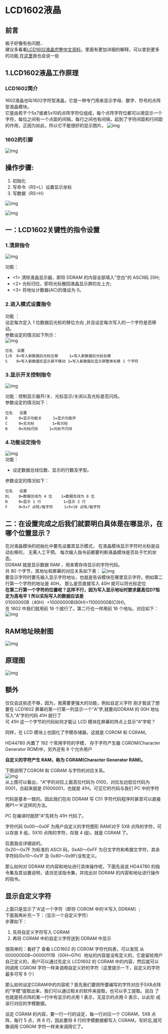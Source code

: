 # LCD1602液晶
## 前言

板子好像有些问题..  
建议多看看[LCD1602液晶完整中文资料](LCD1602液晶完整中文资料.pdf)，里面有更加详细的解释，可以拿到更多的功能,在[这里](#额外)我也会说一些
## 1.LCD1602液晶工作原理
  
### LCD1602简介
1602液晶也叫1602字符型液晶，它是一种专门用来显示字母、数字、符号的点阵型液晶模块。  
它是由若干个5x7或者5x10的点阵字符位组成，每个点阵字符位都可以用显示一个字符，每位之间有一个点距的间隔，每行之间也有间隔，起到了字符间距和行间距的作用，正因为如此，所以它不能很好的显示图片。
![img](img/1.png)

### 1602的引脚
![img](img/2.png)  


## 操作步骤:
1. 初始化
2. 写命令（RS=L）设置显示坐标
3. 写数据（RS=H）

![img](img/3.png)  

![img](img/4.png)  

## 一：LCD1602关键性的指令设置

### 1.清屏指令

![img](img/5.png)  

功能：
- <1> 清除液晶显示器，即将 DDRAM 的内容全部填入"空白"的 ASCII码 20H; 
- <2> 光标归位，即将光标撤回液晶显示屏的左上方; 
- <3> 将地址计数器(AC)的值设为 0。

### 2.进入模式设置指令

功能 ：   
设定每次定入 1 位数据后光标的移位方向 ,并且设定每次写入的一个字符是否移动。  
参数设定的情况如下所示：  
![img](img/6.png)  
```
位名  设置
I/D  0=写入新数据后光标左移     1=写入新数据后光标右移
S    0=写入新数据后显示屏不移动 1=写入新数据后显示屏整体右移 1 个字符
```


### 3.显示开关控制指令


![img](img/7.png)  

功能：控制显示器开/关、光标显示/关闭以及光标是否闪烁。  
参数设定的情况如下：
```
位名   设置
D     0=显示功能关     1=显示功能开
C     0=无光标        1=有光标
B     0=光标闪烁     1=光标不闪烁
```

 ### 4.功能设定指令
![img](img/8.png)   
功能：
- 设定数据总线位数、显示的行数及字型。

参数设定的情况如下：
```
位名   设置
DL    0=数据总线为 4 位    1=数据总线为 8 位
N     0=显示 1 行          1=显示 2 行
F     0=5×7 点阵/每字符     1=5×10 点阵/每字符
```

## 二：在设置完成之后我们就要明白具体是在哪显示，在哪个位置显示？

在对液晶模块的初始化中要先设置其显示模式， 在液晶模块显示字符时光标是自动右移的， 无需人工干预。 每次输入指令前都要判断液晶模块是否处于忙的状态。  
DDRAM 就是显示数据 RAM ，用来寄存待显示的字符代码。  
共 80 个字节，其地址和屏幕的对应关系如下表：
![img](img/9.png)  
要显示字符时要先输入显示字符地址，也就是告诉模块在哪里显示字符，例如第二行第一个字符的地址是 40H， 那么是否直接写入 40H 就可以将光标定位  
__在第二行第一个字符的位置呢？这样不行，因为写入显示地址时要求最高位D7恒定为高电平 1 所以实际写入的数据应该是__  
01000000B（40H）+10000000B(80H)=11000000B(C0H)。  
在 1602 中我们就用前 16 个就行了。第二行也一样用前 16 个地址。对应如下：
![img](img/10.png)  


## RAM地址映射图
![img](img/11.png)  

## 原理图
![img](img/12.png)  

## 额外

仅仅会这些还不够，因为，我需要更强大的功能，例如自定义字符
刚才我说了想要在 LCD1602 屏幕的第一行第一列显示一个"A"字,就要向DDRAM 的 00H 地址写入“A”字的代码 41H 就行了  
可 41H 这一个字节的代码如何才能让 LCD 模块在屏幕的阵点上显示“A”字呢？  

同样，在 LCD 模块上也固化了字模存储器，这就是 CGROM 和 CGRAM。  

HD44780 内置了 192 个常用字符的字模， 存于字符产生器 CGROM(Character Generator ROM)中，另外还有 8 个允许用户

**自定义的字符产生 RAM，称为 CGRAM(Character Generator RAM)。**

下图说明了CGROM 和 CGRAM 与字符的对应关系。  
![img](img/13.png)  
从上图可以看出，“A”字的对应上面高位代码为 0100，对应左边低位代码为 0001，合起来就是 01000001，也就是 41H。可见它的代码与我们 PC 中的字符  

代码是基本一致的。因此我们在向 DDRAM 写 C51 字符代码程序时甚至可以直接用P1＝'A'这样的方法。

PC 在编译时就把“A”先转为 41H 代码了。


字符代码 0x00～0x0F 为用户自定义的字符图形 RAM(对于 5X8 点阵的字符，可以存放 8 组，5X10 点阵的字符，存放 4 组)，就是 CGRAM 了。

后面我会详细说的。  
0x20～0x7F 为标准的 ASCII 码，0xA0～0xFF 为日文字符和希腊文字符，其余字符码(0x10～0x1F 及 0x80～0x9F)没有定义。

那么如何对 DDRAM 的内容和地址进行具体操作呢，下面先说说 HD44780 的指令集及其设置说明，请浏览该指令集，并找出对 DDRAM 的内容和地址进行操作的指令。  

## 显示自定义字符
上面只是显示了‘A’这一个字符（即将 CGROM 中的‘A’写入 DDRAM）;  
下面我再补充一下：（显示一个自定义字符）  
步骤如下：  
1. 先将自定义字符写入 CGRAM 
2. 再将 CGRAM 中的自定义字符送到 DDRAM 中显示

很简单的：看好了 查看 LCD1602 的 CGROM 字符代码表，可以发现 从 00000000B~00000111B（00H~07H）地址的内容是没有定义的，它是留给用户自己定义的，用户可以通过先定义 LCD1602 的 CGRAM 中的内容，然后就可以同调用 CGROM 字符一样来调用自定义好的字符（这里提示一下，自定义的字符最多可写 8 个）  

那么如何设定CGRAM中的内容呢？首先我们要把所要编写的字符对应于5X8点阵的“字模”提取出来，我们可以通过相关的软件来提取，也可以手工提取。说白 了也就是将点阵的某一行中有显示的点用 1 表示，无显示的点用 0 表示，以此形 成该行对应的字模数据。  

设定 CGRAM 的内容，要一行一行的设定，每一行对应一个 CGRAM，5X8 点阵，每行 5 点，共 8 行，因此要将 8 行的字模数据都写入 CGRAM。写好后,就可像调用 CGROM 字符一样来来调用它了。